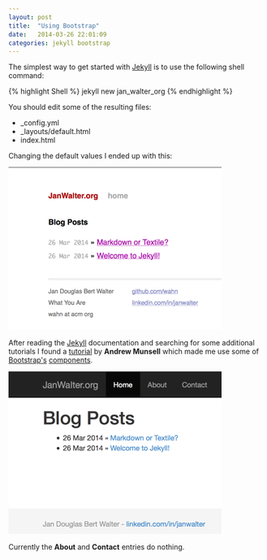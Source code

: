 ```yaml
---
layout: post
title:  "Using Bootstrap"
date:   2014-03-26 22:01:09
categories: jekyll bootstrap
---
```


The simplest way to get started with [Jekyll][jekyll] is to use the
following shell command:

{% highlight Shell %}
jekyll new jan\_walter\_org
{% endhighlight %}

You should edit some of the resulting files:

* \_config.yml
* \_layouts/default.html
* index.html

Changing the default values I ended up with this:

<img src="/assets/jekyll_jan_walter_org_001.png" alt="Version 1" height="320"/>

After reading the [Jekyll][jekyll] documentation and searching for
some additional tutorials I found a [tutorial][tutorial] by __Andrew
Munsell__ which made me use some of [Bootstrap's][bootstrap]
[components][getting-started].

<img src="/assets/jekyll_jan_walter_org_002.png" alt="Version 2" height="320"/>

Currently the __About__ and __Contact__ entries do nothing.

[jekyll]:    http://jekyllrb.com
[bootstrap]: http://getbootstrap.com
[tutorial]:  https://www.andrewmunsell.com/tutorials/jekyll-by-example/tutorial
[getting-started]: http://getbootstrap.com/getting-started/#examples
